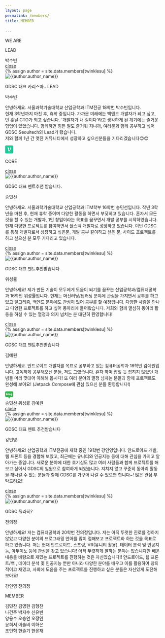 ```yaml
---
layout: page
permalink: /members/
title: MEMBER

---
```


<head>
  <meta charset="UTF-8">
  <link rel="stylesheet" href="/css/member.css">
  <link rel="stylesheet" href="/css/folder.css">
  <link rel="stylesheet" href="/css/click_members.css">
</head>

<body>
  <div class="container">
    <p>WE ARE <span class="typed-text"></span><span class="cursor">&nbsp;</span></p>
  </div>

  <script  src="/js/member.js"></script> 
  <script  src="/js/click_members.js"></script> 

  <div class="introduction" id="lead" name="lead">
      <p class="who">LEAD</p>
      <div class="we_are">
            <div class="who_are">
                  <div class="folder" id="su" > 
                  </div>
                  <div class="name">
                        <span> 박수빈 </span> 
                  </div> 
            </div>  
            <div class="black_bg" id="su">
                  <div class="modal_close" id="su"><a href="#;">close</a></div>
            </div>
                  <div class="modal_wrap" id="su">
                        <div class="the_member">
                          {% assign author = site.data.members[twinklesu] %}
                              <img class="member_image" src="https://github.com/twinklesu.png" alt="{{author.author_name}}">
                              <div class ="member_description">
                                    <p class="text" id="title"> GDSC 대표 카리스마.. LEAD </p>
                                    <p class="text" id="name"> 박수빈 </p>
                                    <P class="text" id="d"> 안녕하세요. 서울과학기술대학교 산업공학과 ITM전공 18학번 박수빈입니다. <br>
                                    현재 3학년까지 마친 후, 휴학 중입니다. 가까운 미래에는 백엔드 개발자가 되고 싶고, 먼 훗날 CTO가 되고 싶습니다. '개발자가 내 길이다'라고 생각하게 된 계기에는 즐거운 협업이 있었습니다. 함께하면 힘든 일도 즐거워 지니까, 여러분과 함께 공부하고 싶어 GDSC Seoultech의 Lead가 됐습니다. <br>
                                    저와 함께 1년 간 멋진 커뮤니티에서 성장하고 싶으신분들을 기다리겠습니다😊😊</p>
                                    <span class="member-icon"><a class="link-dark" href="https://github.com/twinklesu"><i class="fa fa-github fa-2x"></i></a></span>
                                    <span class="member-icon"><a class="link-dark" href="https://velog.io/@twinklesu914/about"><img src="/img/blog_icon/velog.jpg" width="26px"></a></span>
                              </div>
                        </div>
                  </div>                     
      </div>
            
  </div>

  <div class="introduction" id="core" name="core">
        <p class="who">CORE</p>
        <div class="we_are">
            <div class="who_are">
                  <div class="folder" id= min> 
                  </div>
                  <div class="folder" id="seong"> 
                  </div>
                  <div class="folder" id="ye"> 
                  </div>
            </div>
             <div class="black_bg" id="min">
                  <div class="modal_close" id="min"><a href="#;">close</a></div>
            </div>
                  <div class="modal_wrap" id="min">
                        <div class="the_member">
                              <img class="member_image" src="https://github.com/Songminseon.png" alt="{{author.author_name}}">
                              <div class ="member_description">
                                    <p class="text" id="title"> GDSC 대표 멘트추천 받습니다. </p>
                                    <p class="text" id="name"> 송민선 </p>
                                    <P class="text" id="d"> 안녕하세요. 서울과학기술대학교 산업공학과 ITM학부 16학번 송민선입니다. 작년 3학년을 마친 후, 현재 휴학 중이며 다양한 활동을 하면서 부딪히고 있습니다. 혼자서 모든 것을 할 수 있는 개발자, 1인 창업이라는 목표를 꿈꾸면서 개발 공부를 시작하였습니다. 현재 다양한 프로젝트를 참여하면서 풀스택 개발자로 성장하고 있습니다. 이번 GDSC를 통해 개발자로서 성장하고 싶은분, 개발 공부 같이하고 싶은 분, 사이드 프로젝트를 하고 싶으신 분 모두 기다리고 있습니다.</p>
                                    <span class="member-icon"><a class="link-dark" href="https://github.com/Songminseon"><i class="fa fa-github fa-2x"></i></a></span>
                              </div>
                        </div>
                  </div>
             <div class="black_bg" id="seong">
                  <div class="modal_close" id="seong"><a href="#;">close</a></div>
            </div>
                  <div class="modal_wrap" id="seong">
                        <div class="the_member">
                          {% assign author = site.data.members[twinklesu] %}
                              <img class="member_image" src="https://github.com/s-ryuri.png" alt="{{author.author_name}}">
                              <div class ="member_description">
                                    <p class="text" id="title"> GDSC 대표 멘트추천받습니다. </p>
                                    <p class="text" id="name"> 위성률 </p>
                                    <P class="text" id="d"> 안녕하세요! 제가 만든 기술이 모두에게 도움이 되기를 꿈꾸는 산업공학과/컴퓨터공학과 16학번 위성률입니다. 현재는 머신러닝/딥러닝 분야에 관심을 가지면서 공부를 하고 있고 알고리즘, 백엔드 분야에도 관심이 있어 공부를 할 예정입니다. 다양한 사람을 만나고 다양한 프로젝트를 하고 싶어 동아리에 들어왔습니다.  저희와 함께 열심히 동아리 활동을 하실 수 있는 열정과 의지 넘치는 분 대단히 환영합니다!</p>
                                    <span class="member-icon"><a class="link-dark" href="https://github.com/s-ryuri"><i class="fa fa-github fa-2x"></i></a></span>
                              </div>
                        </div>
                  </div>                  
             <div class="black_bg" id="ye">
                  <div class="modal_close" id="ye"><a href="#;">close</a></div>
            </div>
                  <div class="modal_wrap" id="ye">
                        <div class="the_member">
                          {% assign author = site.data.members[twinklesu] %}
                              <img class="member_image" src="https://github.com/comye1.png" alt="{{author.author_name}}">
                              <div class ="member_description">
                                    <p class="text" id="title"> GDSC 대표 멘트추천받습니다 </p>
                                    <p class="text" id="name"> 김예원 </p>
                                    <P class="text" id="d"> 안녕하세요. 안드로이드 개발자를 목표로 공부하고 있는 컴퓨터공학과 18학번 김예원입니다. 고독하게 공부해오신 분들, 저도 그랬습니다. 혼자 하며 잡힐 듯 잡히지 않았던 개념들 머리 맞대어 이해해 봅시다! 또 여러 분야의 열정 넘치는 분들과 함께 프로젝트도 완성해 보아요! (Jetpack Compose에 관심 있으신 분들 환영합니다!)</p>
                                    <span class="member-icon"><a class="link-dark" href="https://github.com/comye1"><i class="fa fa-github fa-2x"></i></a></span>
                                    <span class="member-icon"><a class="link-dark" href="https://blog.naver.com/comye1"><img src="/img/blog_icon/naver.jpg" width="26px"></a></span>
                              </div>
                        </div>
                  </div>                                       
            <div class = "name">
                   <span>송민선</span>
                   <span>위성률</span>
                   <span>김예원</span>
            </div>
            <div class="who_are">
                  <div class="folder" id="in"> 
                  </div>
                  <div class="folder" id="ui"> 
                  </div>
            </div>
            <div class="black_bg" id="in">
                  <div class="modal_close" id="in"><a href="#;">close</a></div>
            </div>
                  <div class="modal_wrap" id="in">
                        <div class="the_member">
                          {% assign author = site.data.members[twinklesu] %}
                              <img class="member_image" src="http://mnews.imaeil.com/inc/photos/2019/12/03/2019120315450295936_l.jpg" alt="{{author.author_name}}">
                              <div class ="member_description">
                                    <p class="text" id="title"> GDSC 대표 멘트 추천받습니다 </p>
                                    <p class="text" id="name"> 강인영 </p>
                                    <P class="text" id="d"> 안녕하세요! 산업공학과 ITM전공에 재학 중인 19학번 강인영입니다. 안드로이드 개발, 웹 프론트 등을 경험해 보았고, 최근에는 유니티와 인공지능 등에 대해 관심을 가지고 알아가는 중입니다. 새로운 분야에 대한 호기심도 많고 여러 사람들과 함께 프로젝트를 해보고 싶어서 GDSC의 일원으로 참여하게 되었습니다. 지치지 않고 꾸준히 동아리 활동을 해나갈 수 있는 분들과 함께 GDSC를 가꾸어 나갈 수 있으면 합니다~! 많은 관심 부탁드려요!!</p>
                                    <span class="member-icon"><a class="link-dark" href="https://github.com/KangInyeong"><i class="fa fa-github fa-2x"></i></a></span>
                              </div>
                        </div>
                  </div>      
            <div class="black_bg" id="ui">
                  <div class="modal_close" id="ui"><a href="#;">close</a></div>
            </div>
                  <div class="modal_wrap" id="ui">
                        <div class="the_member">
                          {% assign author = site.data.members[twinklesu] %}
                              <img class="member_image" src="https://github.com/juijeong8324.png" alt="{{author.author_name}}">
                              <div class ="member_description">
                                    <p class="text" id="title"> GDSC 뭐라혀? </p>
                                    <p class="text" id="name"> 전의정 </p>
                                    <P class="text" id="d"> 안녕하세요! 저는 컴퓨터공학과 20학번 전의정입니다. 저는 아직 뚜렷한 진로를 정하지 않았고 다양한 분야의 프로그래밍 언어를 많이 접해보고 프로젝트화 하는 것을 목표로 하고 있습니다. 저는 현재 안드로이드, 스프링, VR(유니티 활용), 데이터 분석 및 인공지능, 아두이노 등에 관심을 갖고 있습니다! 아직 뚜렷하게 잘하는 분야는 없습니다만 배운 내용을 바탕으로 재밌는 프로젝트를 진행하는 것은 자신있습니다!! 안드로이드, 웹 프론트/백 , 데이터 분석 및 인공지능 뿐만 아니라 다양한 분야를 배우고 이를 활용하여 창의적이고 재밌고, 사회에 도움을 주는 프로젝트를 진행하고 싶은 분들은 자신있게 도전해보아요! </p>
                                    <span class="member-icon"><a class="link-dark" href="https://github.com/juijeong8324"><i class="fa fa-github fa-2x"></i></a></span>
                              </div>
                        </div>
                  </div>      
            <div class = "name">
                   <span>강인영</span>
                   <span>전의정</span>
            </div>
        </div>
  </div>

  <div class="introduction" id="member" name="member">
        <p class="who">MEMBER</p>
        <div class="we_are">
            <div class="who_are">
                  <div class="folder" id="kim_min"> 
                  </div>
                  <div class="folder" id="yeong"> 
                  </div>
                  <div class="folder" id="hyeong"> 
                  </div>
            </div>
            <div class = "name">
                   <span>김민찬</span>
                   <span>김영현</span>
                   <span>김형찬</span>
            </div>
            <div class="who_are">
                  <div class="folder" id="geon"> 
                  </div>
                  <div class="folder" id="ji"> 
                  </div>
                  <div class="folder" id="yu"> 
                  </div>
            </div>
            <div class = "name">
                   <span>나건주</span>
                   <span>박지수</span>
                   <span>신유빈</span>
            </div>
            <div class="who_are">
                  <div class="folder" id="yong"> 
                  </div>
                  <div class="folder" id="seung"> 
                  </div>
                  <div class="folder" id="jeong"> 
                  </div>
            </div>
            <div class = "name">
                   <span>양용수</span>
                   <span>오승언</span>
                   <span>오정인</span>
            </div>
            <div class="who_are">
                  <div class="folder" id="hui"> 
                  </div>
                  <div class="folder" id="lee_seul"> 
                  </div>
                  <div class="folder" id="ha"> 
                  </div>
            </div>
            <div class = "name">
                   <span>윤희서</span>
                   <span>이슬비</span>
                   <span>이하은</span>
            </div>
            <div class="who_are">
                  <div class="folder" id="jo_in"> 
                  </div>
                  <div class="folder" id="han_seul"> 
                  </div>
                  <div class="folder" id="yun"> 
                  </div>
            </div>
            <div class = "name">
                   <span>조인혁</span>
                   <span>한슬기</span>
                   <span>한윤재</span>
            </div>
        </div>
  </div>

</body>
